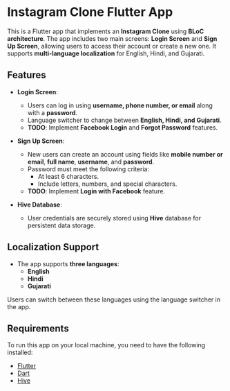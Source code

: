 # Instagram Clone Flutter App

This is a Flutter app that implements an **Instagram Clone** using **BLoC architecture**. The app includes two main screens: **Login Screen** and **Sign Up Screen**, allowing users to access their account or create a new one. It supports **multi-language localization** for English, Hindi, and Gujarati.

## Features

- **Login Screen**: 
  - Users can log in using **username, phone number, or email** along with a **password**.
  - Language switcher to change between **English, Hindi, and Gujarati**.
  - **TODO**: Implement **Facebook Login** and **Forgot Password** features.

- **Sign Up Screen**: 
  - New users can create an account using fields like **mobile number or email**, **full name**, **username**, and **password**.
  - Password must meet the following criteria:
    - At least 6 characters.
    - Include letters, numbers, and special characters.
  - **TODO**: Implement **Login with Facebook** feature.

- **Hive Database**: 
  - User credentials are securely stored using **Hive** database for persistent data storage.

## Localization Support

- The app supports **three languages**: 
  - **English**
  - **Hindi**
  - **Gujarati**

Users can switch between these languages using the language switcher in the app.

## Requirements

To run this app on your local machine, you need to have the following installed:

- [Flutter](https://flutter.dev/docs/get-started/install)
- [Dart](https://dart.dev/get-dart)
- [Hive](https://pub.dev/packages/hive)
